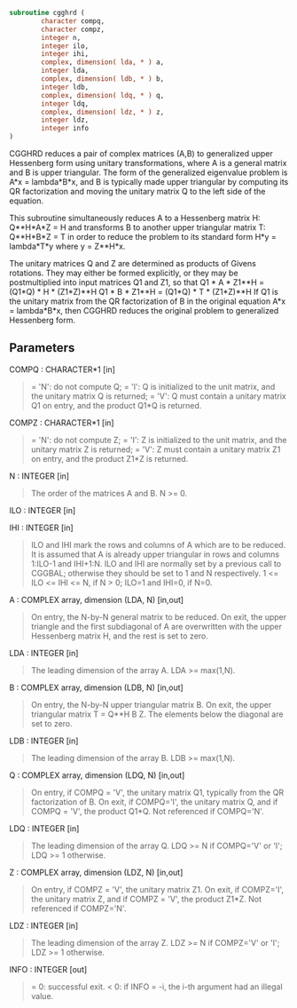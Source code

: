 ```fortran
subroutine cgghrd (
        character compq,
        character compz,
        integer n,
        integer ilo,
        integer ihi,
        complex, dimension( lda, * ) a,
        integer lda,
        complex, dimension( ldb, * ) b,
        integer ldb,
        complex, dimension( ldq, * ) q,
        integer ldq,
        complex, dimension( ldz, * ) z,
        integer ldz,
        integer info
)
```

CGGHRD reduces a pair of complex matrices (A,B) to generalized upper
Hessenberg form using unitary transformations, where A is a
general matrix and B is upper triangular.  The form of the generalized
eigenvalue problem is
A\*x = lambda\*B\*x,
and B is typically made upper triangular by computing its QR
factorization and moving the unitary matrix Q to the left side
of the equation.

This subroutine simultaneously reduces A to a Hessenberg matrix H:
Q\*\*H\*A\*Z = H
and transforms B to another upper triangular matrix T:
Q\*\*H\*B\*Z = T
in order to reduce the problem to its standard form
H\*y = lambda\*T\*y
where y = Z\*\*H\*x.

The unitary matrices Q and Z are determined as products of Givens
rotations.  They may either be formed explicitly, or they may be
postmultiplied into input matrices Q1 and Z1, so that
Q1 \* A \* Z1\*\*H = (Q1\*Q) \* H \* (Z1\*Z)\*\*H
Q1 \* B \* Z1\*\*H = (Q1\*Q) \* T \* (Z1\*Z)\*\*H
If Q1 is the unitary matrix from the QR factorization of B in the
original equation A\*x = lambda\*B\*x, then CGGHRD reduces the original
problem to generalized Hessenberg form.

## Parameters
COMPQ : CHARACTER\*1 [in]
> = 'N': do not compute Q;
> = 'I': Q is initialized to the unit matrix, and the
> unitary matrix Q is returned;
> = 'V': Q must contain a unitary matrix Q1 on entry,
> and the product Q1\*Q is returned.

COMPZ : CHARACTER\*1 [in]
> = 'N': do not compute Z;
> = 'I': Z is initialized to the unit matrix, and the
> unitary matrix Z is returned;
> = 'V': Z must contain a unitary matrix Z1 on entry,
> and the product Z1\*Z is returned.

N : INTEGER [in]
> The order of the matrices A and B.  N >= 0.

ILO : INTEGER [in]

IHI : INTEGER [in]
> 
> ILO and IHI mark the rows and columns of A which are to be
> reduced.  It is assumed that A is already upper triangular
> in rows and columns 1:ILO-1 and IHI+1:N.  ILO and IHI are
> normally set by a previous call to CGGBAL; otherwise they
> should be set to 1 and N respectively.
> 1 <= ILO <= IHI <= N, if N > 0; ILO=1 and IHI=0, if N=0.

A : COMPLEX array, dimension (LDA, N) [in,out]
> On entry, the N-by-N general matrix to be reduced.
> On exit, the upper triangle and the first subdiagonal of A
> are overwritten with the upper Hessenberg matrix H, and the
> rest is set to zero.

LDA : INTEGER [in]
> The leading dimension of the array A.  LDA >= max(1,N).

B : COMPLEX array, dimension (LDB, N) [in,out]
> On entry, the N-by-N upper triangular matrix B.
> On exit, the upper triangular matrix T = Q\*\*H B Z.  The
> elements below the diagonal are set to zero.

LDB : INTEGER [in]
> The leading dimension of the array B.  LDB >= max(1,N).

Q : COMPLEX array, dimension (LDQ, N) [in,out]
> On entry, if COMPQ = 'V', the unitary matrix Q1, typically
> from the QR factorization of B.
> On exit, if COMPQ='I', the unitary matrix Q, and if
> COMPQ = 'V', the product Q1\*Q.
> Not referenced if COMPQ='N'.

LDQ : INTEGER [in]
> The leading dimension of the array Q.
> LDQ >= N if COMPQ='V' or 'I'; LDQ >= 1 otherwise.

Z : COMPLEX array, dimension (LDZ, N) [in,out]
> On entry, if COMPZ = 'V', the unitary matrix Z1.
> On exit, if COMPZ='I', the unitary matrix Z, and if
> COMPZ = 'V', the product Z1\*Z.
> Not referenced if COMPZ='N'.

LDZ : INTEGER [in]
> The leading dimension of the array Z.
> LDZ >= N if COMPZ='V' or 'I'; LDZ >= 1 otherwise.

INFO : INTEGER [out]
> = 0:  successful exit.
> < 0:  if INFO = -i, the i-th argument had an illegal value.
